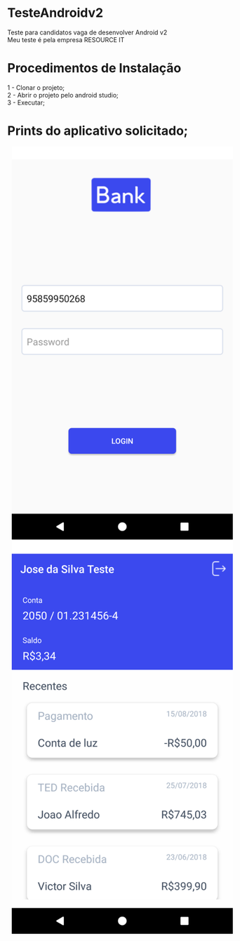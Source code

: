 # TesteAndroidv2 
Teste para candidatos vaga de desenvolver Android v2</br>
Meu teste é pela empresa </b>RESOURCE IT</b>

# Procedimentos de Instalação

1 - Clonar o projeto;</br>
2 - Abrir o projeto pelo android studio;</br>
3 - Executar;</br>

# Prints do aplicativo solicitado;

<img style="display: inline; margin: 0 10px;" src="https://github.com/daylonsc/TesteAndroidv2/blob/teste_santander_daylon/Screenshot_1562462838.png"/>

<img  style="display: inline; margin: 0 10px;" src="https://github.com/daylonsc/TesteAndroidv2/blob/teste_santander_daylon/Screenshot_1562462855.png"/>
